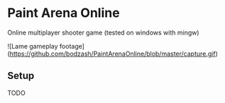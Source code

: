 # Paint Arena Online

Online multiplayer shooter game (tested on windows with mingw)

![Lame gameplay footage]
(https://github.com/bodzash/PaintArenaOnline/blob/master/capture.gif)

## Setup
TODO

##